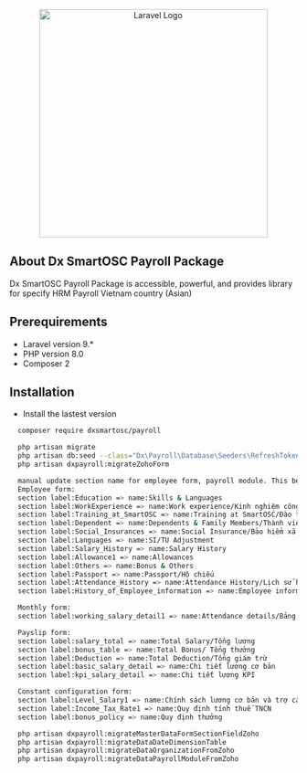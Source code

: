 <p align="center"><a href="https://dx.smartosc.com/" target="_blank"><img src="https://dx.smartosc.com/wp-content/uploads/2022/08/logo-color-page-1.png" width="400" alt="Laravel Logo"></a></p>

## About Dx SmartOSC Payroll Package

Dx SmartOSC Payroll Package is accessible, powerful, and provides library for specify HRM Payroll Vietnam country (Asian)

## Prerequirements

- Laravel version 9.*
- PHP version 8.0
- Composer 2

## Installation
- Install the lastest version
```sh
  composer require dxsmartosc/payroll
```

```sh
  php artisan migrate
  php artisan db:seed --class="Dx\Payroll\Database\Seeders\RefreshTokenSeeder"
  php artisan dxpayroll:migrateZohoForm

  manual update section name for employee form, payroll module. This below is sample for sbs staging site:
  Employee form:
  section label:Education => name:Skills & Languages
  section label:WorkExperience => name:Work experience/Kinh nghiệm công việc
  section label:Training_at_SmartOSC => name:Training at SmartOSC/Đào tạo ở SmartOSC
  section label:Dependent => name:Dependents & Family Members/Thành viên gia đình và cá nhân
  section label:Social_Insurances => name:Social Insurance/Bảo hiểm xã hội
  section label:Languages => name:SI/TU Adjustment
  section label:Salary_History => name:Salary History
  section label:Allowance1 => name:Allowances
  section label:Others => name:Bonus & Others
  section label:Passport => name:Passport/Hộ chiếu
  section label:Attendance_History => name:Attendance History/Lịch sử hiện diện
  section label:History_of_Employee_information => name:Employee information History/Lịch sử thông tin nhân viên

  Monthly form:
  section label:working_salary_detail1 => name:Attendance details/Bảng công chi tiết

  Payslip form:
  section label:salary_total => name:Total Salary/Tổng lương
  section label:bonus_table => name:Total Bonus/ Tổng thưởng
  section label:Deduction => name:Total Deduction/Tổng giám trừ
  section label:basic_salary_detail => name:Chi tiết lương cơ bản
  section label:kpi_salary_detail => name:Chi tiết lương KPI

  Constant configuration form:
  section label:Level_Salary1 => name:Chính sách lương cơ bản và trợ cấp
  section label:Income_Tax_Rate1 => name:Quy định tính thuế TNCN
  section label:bonus_policy => name:Quy định thưởng

  php artisan dxpayroll:migrateMasterDataFormSectionFieldZoho
  php artisan dxpayroll:migrateDataDateDimensionTable
  php artisan dxpayroll:migrateDataOrganizationFromZoho
  php artisan dxpayroll:migrateDataPayrollModuleFromZoho
```
